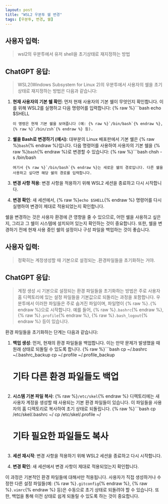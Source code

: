 ```yaml
---
layout: post
title: "WSL2 우분투 쉘 변경"
tags: [우분투, 변경, 쉘]
---
```


## 사용자 입력:
> wsl2의 우분투에서 유저 shell을 초기상태로 재지정하는 방법

## ChatGPT 응답:
> WSL2(Windows Subsystem for Linux 2)의 우분투에서 사용자의 쉘을 초기 상태로 재지정하는 방법은 다음과 같습니다:

1. **현재 사용자의 기본 쉘 확인**: 먼저 현재 사용자의 기본 쉘이 무엇인지 확인합니다. 이를 위해 WSL2를 실행하고 다음 명령어를 입력합니다:
   {% raw %}```bash
   echo $SHELL
   ```{% endraw %}
   이 명령은 현재 기본 쉘을 보여줍니다 (예: {% raw %}`/bin/bash`{% endraw %}, {% raw %}`/bin/zsh`{% endraw %} 등).

2. **쉘을 Bash로 변경하기 (예시)**: 대부분의 Linux 배포판에서 기본 쉘은 {% raw %}`bash`{% endraw %}입니다. 다음 명령어를 사용하여 사용자의 기본 쉘을 {% raw %}`bash`{% endraw %}로 변경할 수 있습니다:
   {% raw %}```bash
   chsh -s /bin/bash
   ```{% endraw %}
   여기서 {% raw %}`/bin/bash`{% endraw %}는 새로운 쉘의 경로입니다. 다른 쉘을 사용하고 싶다면 해당 쉘의 경로를 입력합니다.

3. **변경 사항 적용**: 변경 사항을 적용하기 위해 WSL2 세션을 종료하고 다시 시작합니다.

4. **변경 확인**: 새 세션에서, {% raw %}`echo $SHELL`{% endraw %} 명령어를 다시 실행하여 변경이 제대로 적용되었는지 확인합니다.

쉘을 변경하는 것은 사용자 환경에 큰 영향을 줄 수 있으므로, 어떤 쉘을 사용하고 싶은지, 그리고 그 쉘이 시스템에 설치되어 있는지 확인하는 것이 중요합니다. 또한, 쉘을 변경하기 전에 현재 사용 중인 쉘의 설정이나 구성 파일을 백업하는 것이 좋습니다.

## 사용자 입력:
> 정확히는 계정생성할 때 기본으로 설정되는 .환경파일들을 초기화하는 거야.

## ChatGPT 응답:
> 계정 생성 시 기본으로 설정되는 환경 파일들을 초기화하는 방법은 주로 사용자 홈 디렉토리에 있는 설정 파일들을 기본값으로 되돌리는 과정을 포함합니다. 우분투에서 이러한 파일들은 주로 숨겨진 파일이며, 파일명이 {% raw %}`.`{% endraw %}으로 시작합니다. 예를 들어, {% raw %}`.bashrc`{% endraw %}, {% raw %}`.profile`{% endraw %}, {% raw %}`.bash_logout`{% endraw %} 등이 있습니다.

환경 파일들을 초기화하는 단계는 다음과 같습니다:

1. **백업 생성**: 먼저, 현재의 환경 파일들을 백업합니다. 이는 만약 문제가 발생했을 때 원래 상태로 되돌릴 수 있도록 합니다.
   {% raw %}```bash
   cp ~/.bashrc ~/.bashrc_backup
   cp ~/.profile ~/.profile_backup
   # 기타 다른 환경 파일들도 백업
   ```{% endraw %}

2. **시스템 기본 파일 복사**: {% raw %}`/etc/skel`{% endraw %} 디렉토리에는 새 사용자 계정을 생성할 때 사용되는 기본 환경 파일들이 있습니다. 이 파일들을 사용자의 홈 디렉토리로 복사하여 초기 상태로 되돌립니다.
   {% raw %}```bash
   cp /etc/skel/.bashrc ~/
   cp /etc/skel/.profile ~/
   # 기타 필요한 파일들도 복사
   ```{% endraw %}

3. **세션 재시작**: 변경 사항을 적용하기 위해 WSL2 세션을 종료하고 다시 시작합니다.

4. **변경 확인**: 새 세션에서 변경 사항이 제대로 적용되었는지 확인합니다.

이 과정은 기본적인 환경 파일들에 대해서만 적용됩니다. 사용자가 직접 생성하거나 수정한 다른 설정 파일들(예: {% raw %}`.gitconfig`{% endraw %}, {% raw %}`.vimrc`{% endraw %} 등)은 수동으로 초기 상태로 되돌려야 할 수 있습니다. 또한, 백업을 통해 이전 상태로 쉽게 되돌릴 수 있도록 하는 것이 중요합니다.


